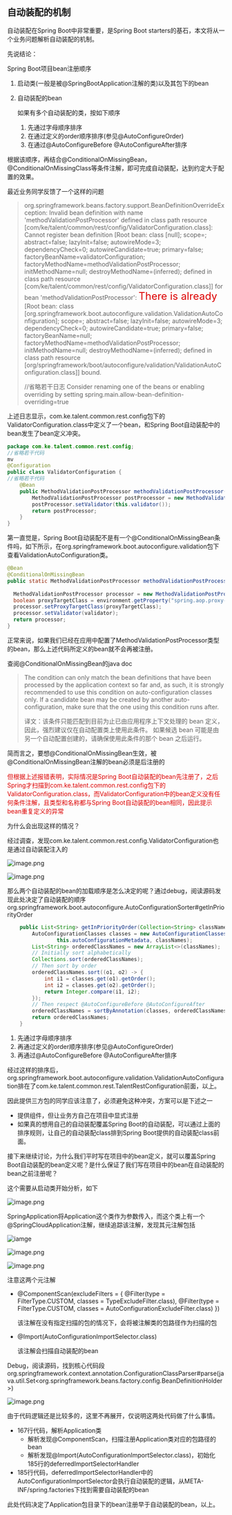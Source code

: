 ## 自动装配的机制

自动装配在Spring Boot中非常重要，是Spring Boot starters的基石，本文将从一个业务问题解析自动装配的机制。

先说结论：

Spring Boot项目bean注册顺序

1. 启动类(一般是被@SpringBootApplication注解的类)以及其包下的bean

2. 自动装配的bean

   如果有多个自动装配的类，按如下顺序

   1. 先通过字母顺序排序
   2. 在通过定义的order顺序排序(参见@AutoConfigureOrder)
   3. 在通过@AutoConfigureBefore @AutoConfigureAfter排序

根据该顺序，再结合@ConditionalOnMissingBean，@ConditionalOnMissingClass等条件注解，即可完成自动装配，达到约定大于配置的效果。

最近业务同学反馈了一个这样的问题

> org.springframework.beans.factory.support.BeanDefinitionOverrideException: Invalid bean definition with name 'methodValidationPostProcessor' defined in class path resource [com/ke/talent/common/rest/config/ValidatorConfiguration.class]: Cannot register bean definition [Root bean: class [null]; scope=; abstract=false; lazyInit=false; autowireMode=3; dependencyCheck=0; autowireCandidate=true; primary=false; factoryBeanName=validatorConfiguration; factoryMethodName=methodValidationPostProcessor; initMethodName=null; destroyMethodName=(inferred); defined in class path resource [com/ke/talent/common/rest/config/ValidatorConfiguration.class]] for bean 'methodValidationPostProcessor': <font color="#dd0000" size="5">There is already</font> [Root bean: class [org.springframework.boot.autoconfigure.validation.ValidationAutoConfiguration]; scope=; abstract=false; lazyInit=false; autowireMode=3; dependencyCheck=0; autowireCandidate=true; primary=false; factoryBeanName=null; factoryMethodName=methodValidationPostProcessor; initMethodName=null; destroyMethodName=(inferred); defined in class path resource [org/springframework/boot/autoconfigure/validation/ValidationAutoConfiguration.class]] bound.
>
> //省略若干日志
> Consider renaming one of the beans or enabling overriding by setting spring.main.allow-bean-definition-overriding=true



上述日志显示，com.ke.talent.common.rest.config包下的ValidatorConfiguration.class中定义了一个bean，和Spring Boot自动装配中的bean发生了bean定义冲突。

```java
package com.ke.talent.common.rest.config;
//省略若干代码
mv
@Configuration
public class ValidatorConfiguration {
//省略若干代码
    @Bean
    public MethodValidationPostProcessor methodValidationPostProcessor() {
        MethodValidationPostProcessor postProcessor = new MethodValidationPostProcessor();
        postProcessor.setValidator(this.validator());
        return postProcessor;
    }
}
```



第一直觉是，Spring Boot自动装配不是有一个@ConditionalOnMissingBean条件吗，如下所示，在org.springframework.boot.autoconfigure.validation包下查看ValidationAutoConfiguration类。

```java
@Bean
@ConditionalOnMissingBean
public static MethodValidationPostProcessor methodValidationPostProcessor(Environment environment,
                                                                          @Lazy Validator validator) {
  MethodValidationPostProcessor processor = new MethodValidationPostProcessor();
  boolean proxyTargetClass = environment.getProperty("spring.aop.proxy-target-class", Boolean.class, true);
  processor.setProxyTargetClass(proxyTargetClass);
  processor.setValidator(validator);
  return processor;
}
```

正常来说，如果我们已经在应用中配置了MethodValidationPostProcessor类型的bean，那么上述代码所定义的bean就不会再被注册。

查阅@ConditionalOnMissingBean的java doc

> The condition can only match the bean definitions that have been processed by the application context so far and, as such, it is strongly recommended to use this condition on auto-configuration classes only. If a candidate bean may be created by another auto-configuration, make sure that the one using this condition runs after.
>
> 译文：该条件只能匹配到目前为止已由应用程序上下文处理的 bean 定义，因此，强烈建议仅在自动配置类上使用此条件。 如果候选 bean 可能是由另一个自动配置创建的，请确保使用此条件的那个 bean 之后运行。

简而言之，要想@ConditionalOnMissingBean生效，被@ConditionalOnMissingBean注解的bean必须是后注册的

<font color="#dd0000">但根据上述报错表明，实际情况是Spring Boot自动装配的bean先注册了，之后Spring才扫描到com.ke.talent.common.rest.config包下的ValidatorConfiguration.class，而ValidatorConfiguration中的bean定义没有任何条件注解，且类型和名称都与Spring Boot自动装配的bean相同，因此提示bean重复定义的异常</font>

为什么会出现这样的情况？

经过调查，发现com.ke.talent.common.rest.config.ValidatorConfiguration也是通过自动装配注入的

![image.png](images/image1.png)

![image.png](images/image2.png)

那么两个自动装配的bean的加载顺序是怎么决定的呢？通过debug，阅读源码发现此处决定了自动装配的顺序org.springframework.boot.autoconfigure.AutoConfigurationSorter#getInPriorityOrder

```java
	public List<String> getInPriorityOrder(Collection<String> classNames) {
		AutoConfigurationClasses classes = new AutoConfigurationClasses(this.metadataReaderFactory,
				this.autoConfigurationMetadata, classNames);
		List<String> orderedClassNames = new ArrayList<>(classNames);
		// Initially sort alphabetically
		Collections.sort(orderedClassNames);
		// Then sort by order
		orderedClassNames.sort((o1, o2) -> {
			int i1 = classes.get(o1).getOrder();
			int i2 = classes.get(o2).getOrder();
			return Integer.compare(i1, i2);
		});
		// Then respect @AutoConfigureBefore @AutoConfigureAfter
		orderedClassNames = sortByAnnotation(classes, orderedClassNames);
		return orderedClassNames;
	}
```

1. 先通过字母顺序排序
2. 再通过定义的order顺序排序(参见@AutoConfigureOrder)
3. 再通过@AutoConfigureBefore @AutoConfigureAfter排序

经过这样的排序后，org.springframework.boot.autoconfigure.validation.ValidationAutoConfiguration排在了com.ke.talent.common.rest.TalentRestConfiguration前面，以上。

因此提供三方包的同学应该注意了，必须避免这种冲突，方案可以是下述之一

* 提供组件，但让业务方自己在项目中显式注册
* 如果真的想用自己的自动装配覆盖Spring Boot的自动装配，可以通过上面的排序规则，让自己的自动装配class排到Spring Boot提供的自动装配class前面。



接下来继续讨论，为什么我们平时写在项目中的bean定义，就可以覆盖Spring Boot自动装配的bean定义呢？是什么保证了我们写在项目中的bean在自动装配的bean之前注册呢？

这个需要从启动类开始分析，如下

![image.png](images/image3.png)



SpringApplication将Application这个类作为参数传入，而这个类上有一个@SpringCloudApplication注解，继续追踪该注解，发现其元注解包括

![iamge](images/image4.png)

![image.png](images/image5.png)

![image.png](images/image6.png)

注意这两个元注解

* @ComponentScan(excludeFilters = { @Filter(type = FilterType.CUSTOM, classes = TypeExcludeFilter.class),
        @Filter(type = FilterType.CUSTOM, classes = AutoConfigurationExcludeFilter.class) })

  该注解在没有指定扫描的包的情况下，会将被注解类的包路径作为扫描的包

* @Import(AutoConfigurationImportSelector.class)

  该注解会扫描自动装配的bean

Debug，阅读源码，找到核心代码段org.springframework.context.annotation.ConfigurationClassParser#parse(java.util.Set<org.springframework.beans.factory.config.BeanDefinitionHolder>)

![image.png](images/image7.png)

由于代码逻辑还是比较多的，这里不再展开，仅说明这两处代码做了什么事情。

* 167行代码，解析Application类
  * 解析发现@ComponentScan，扫描注册Application类对应的包路径的bean
  * 解析发现@Import(AutoConfigurationImportSelector.class)，初始化185行的deferredImportSelectorHandler
* 185行代码，deferredImportSelectorHandler中的AutoConfigurationImportSelector会执行自动装配的逻辑，从META-INF/spring.factories下找到需要自动装配的bean

此处代码决定了Application包目录下的bean注册早于自动装配的bean，以上。